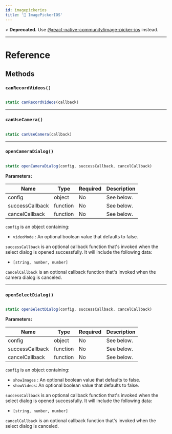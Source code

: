 ```yaml
---
id: imagepickerios
title: '🚧 ImagePickerIOS'
---
```


&gt; **Deprecated.** Use [@react-native-community/image-picker-ios](https://github.com/react-native-community/react-native-image-picker-ios) instead.

---

# Reference

## Methods

### `canRecordVideos()`

```jsx

static canRecordVideos(callback)

```

---

### `canUseCamera()`

```jsx

static canUseCamera(callback)

```

---

### `openCameraDialog()`

```jsx

static openCameraDialog(config, successCallback, cancelCallback)

```

**Parameters:**

| Name            | Type     | Required | Description |
| --------------- | -------- | -------- | ----------- |
| config          | object   | No       | See below.  |
| successCallback | function | No       | See below.  |
| cancelCallback  | function | No       | See below.  |

`config` is an object containing:

- `videoMode` : An optional boolean value that defaults to false.

`successCallback` is an optional callback function that's invoked when the select dialog is opened successfully. It will include the following data:

- `[string, number, number]`

`cancelCallback` is an optional callback function that's invoked when the camera dialog is canceled.

---

### `openSelectDialog()`

```jsx

static openSelectDialog(config, successCallback, cancelCallback)

```

**Parameters:**

| Name            | Type     | Required | Description |
| --------------- | -------- | -------- | ----------- |
| config          | object   | No       | See below.  |
| successCallback | function | No       | See below.  |
| cancelCallback  | function | No       | See below.  |

`config` is an object containing:

- `showImages` : An optional boolean value that defaults to false.
- `showVideos`: An optional boolean value that defaults to false.

`successCallback` is an optional callback function that's invoked when the select dialog is opened successfully. It will include the following data:

- `[string, number, number]`

`cancelCallback` is an optional callback function that's invoked when the select dialog is canceled.
